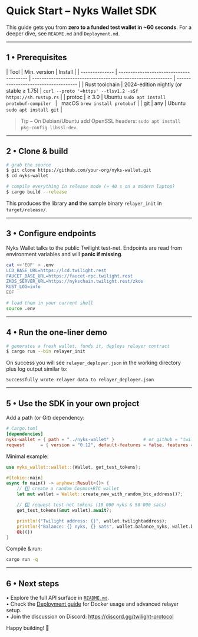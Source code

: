 # Quick Start – Nyks Wallet SDK

This guide gets you from **zero to a funded test wallet in ~60 seconds**. For a deeper dive, see `README.md` and `Deployment.md`.

---

## 1 • Prerequisites

| Tool           | Min. version                            | Install                                                     |
| -------------- | --------------------------------------- | ----------------------------------------------------------- | ------------------------------------ |
| Rust toolchain | 2024-edition nightly (or stable ≥ 1.75) | `curl --proto '=https' --tlsv1.2 -sSf https://sh.rustup.rs` |
| protoc         | ≥ 3.0                                   | Ubuntu `sudo apt install protobuf-compiler` &nbsp;          | &nbsp; macOS `brew install protobuf` |
| git            | any                                     | Ubuntu `sudo apt install git`                               |

> Tip – On Debian/Ubuntu add OpenSSL headers: `sudo apt install pkg-config libssl-dev`.

---

## 2 • Clone & build

```bash
# grab the source
$ git clone https://github.com/your-org/nyks-wallet.git
$ cd nyks-wallet

# compile everything in release mode (≈ 40 s on a modern laptop)
$ cargo build --release
```

This produces the library **and** the sample binary `relayer_init` in `target/release/`.

---

## 3 • Configure endpoints

Nyks Wallet talks to the public Twilight test-net. Endpoints are read from environment variables and will **panic if missing**.

```bash
cat <<'EOF' > .env
LCD_BASE_URL=https://lcd.twilight.rest
FAUCET_BASE_URL=https://faucet-rpc.twilight.rest
ZKOS_SERVER_URL=https://nykschain.twilight.rest/zkos
RUST_LOG=info
EOF

# load them in your current shell
source .env
```

---

## 4 • Run the one-liner demo

```bash
# generates a fresh wallet, funds it, deploys relayer contract
$ cargo run --bin relayer_init
```

On success you will see `relayer_deployer.json` in the working directory plus log output similar to:

```
Successfully wrote relayer data to relayer_deployer.json
```

---

## 5 • Use the SDK in your own project

Add a path (or Git) dependency:

```toml
# Cargo.toml
[dependencies]
nyks-wallet = { path = "../nyks-wallet" }           # or github = "twilight-project/nyks-wallet"
reqwest      = { version = "0.12", default-features = false, features = ["rustls-tls"] }
```

Minimal example:

```rust
use nyks_wallet::wallet::{Wallet, get_test_tokens};

#[tokio::main]
async fn main() -> anyhow::Result<()> {
    // 1️⃣ create a random Cosmos+BTC wallet
    let mut wallet = Wallet::create_new_with_random_btc_address()?;

    // 2️⃣ request test-net tokens (10 000 nyks & 50 000 sats)
    get_test_tokens(&mut wallet).await?;

    println!("Twilight address: {}", wallet.twilightaddress);
    println!("Balance: {} nyks, {} sats", wallet.balance_nyks, wallet.balance_sats);
    Ok(())
}
```

Compile & run:

```bash
cargo run -q
```

---

## 6 • Next steps

• Explore the full API surface in [`README.md`](README.md).  
• Check the [Deployment guide](DEPLOYMENT.md) for Docker usage and advanced relayer setup.  
• Join the discussion on Discord: https://discord.gg/twilight-protocol

Happy building! 🚀
